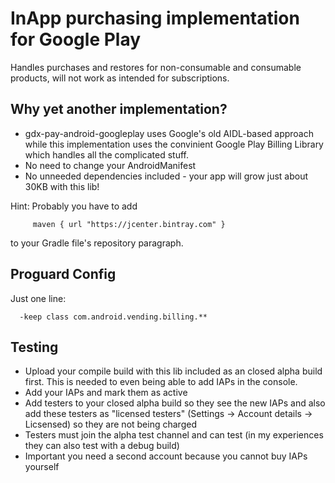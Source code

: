 # InApp purchasing implementation for Google Play

Handles purchases and restores for non-consumable and consumable products, will not work as intended for subscriptions.

## Why yet another implementation?

* gdx-pay-android-googleplay uses Google's old AIDL-based approach while this implementation uses the convinient Google Play Billing Library which handles all the complicated stuff.
* No need to change your AndroidManifest
* No unneeded dependencies included - your app will grow just about 30KB with this lib!

Hint: Probably you have to add

         maven { url "https://jcenter.bintray.com" }

to your Gradle file's repository paragraph.

## Proguard Config
Just one line:

      -keep class com.android.vending.billing.**

## Testing
* Upload your compile build with this lib included as an closed alpha build first. This is needed to even being able to add IAPs in the console.
* Add your IAPs and mark them as active
* Add testers to your closed alpha build so they see the new IAPs and also add these testers as "licensed testers" (Settings -> Account details -> Licsensed) so they are not being charged
* Testers must join the alpha test channel and can test (in my experiences they can also test with a debug build)
* Important you need a second account because you cannot buy IAPs yourself
